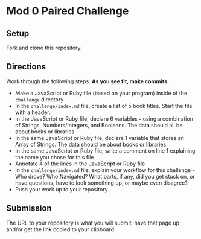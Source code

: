 # Mod 0 Paired Challenge

## Setup

Fork and clone this repository.

## Directions

Work through the following steps. **As you see fit, make commits.**

- Make a JavaScript or Ruby file (based on your program) inside of the `challenge` directory
- In the `challenge/index.md` file, create a list of 5 book titles. Start the file with a header.
- In the JavaScript or Ruby file, declare 6 variables - using a combination of Strings, Numbers/Integers, and Booleans. The data should all be about books or libraries
- In the same JavaScript or Ruby file, declare 1 variable that stores an Array of Strings. The data should be about books or libraries
- In the same JavaScript or Ruby file, write a comment on line 1 explaining the name you chose for this file
- Annotate 4 of the lines in the JavaScript or Ruby file
- In the `challenge/index.md` file, explain your workflow for this challenge - Who drove? Who Navigated? What parts, if any, did you get stuck on, or have questions, have to look something up, or maybe even disagree? 
- Push your work up to your repository

## Submission

The URL to your repository is what you will submit; have that page up and/or get the link copied to your clipboard.
